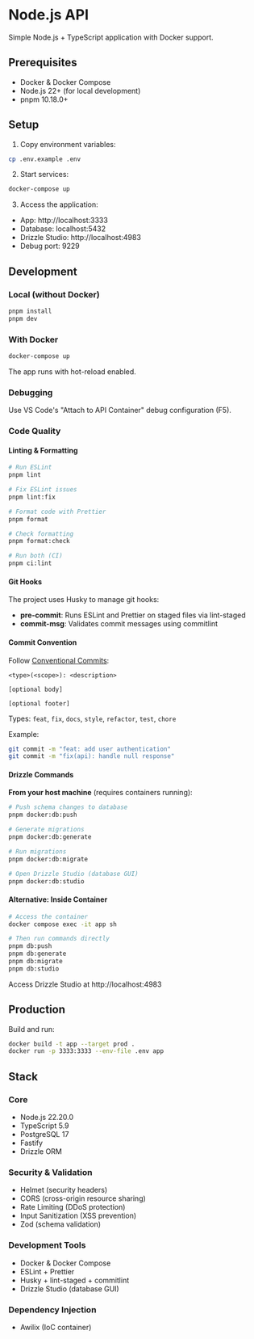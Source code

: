 # Node.js API

Simple Node.js + TypeScript application with Docker support.

## Prerequisites

- Docker & Docker Compose
- Node.js 22+ (for local development)
- pnpm 10.18.0+

## Setup

1. Copy environment variables:

```bash
cp .env.example .env
```

2. Start services:

```bash
docker-compose up
```

3. Access the application:

- App: http://localhost:3333
- Database: localhost:5432
- Drizzle Studio: http://localhost:4983
- Debug port: 9229

## Development

### Local (without Docker)

```bash
pnpm install
pnpm dev
```

### With Docker

```bash
docker-compose up
```

The app runs with hot-reload enabled.

### Debugging

Use VS Code's "Attach to API Container" debug configuration (F5).

### Code Quality

#### Linting & Formatting

```bash
# Run ESLint
pnpm lint

# Fix ESLint issues
pnpm lint:fix

# Format code with Prettier
pnpm format

# Check formatting
pnpm format:check

# Run both (CI)
pnpm ci:lint
```

#### Git Hooks

The project uses Husky to manage git hooks:

- **pre-commit**: Runs ESLint and Prettier on staged files via lint-staged
- **commit-msg**: Validates commit messages using commitlint

#### Commit Convention

Follow [Conventional Commits](https://www.conventionalcommits.org/):

```
<type>(<scope>): <description>

[optional body]

[optional footer]
```

Types: `feat`, `fix`, `docs`, `style`, `refactor`, `test`, `chore`

Example:

```bash
git commit -m "feat: add user authentication"
git commit -m "fix(api): handle null response"
```

#### Drizzle Commands

**From your host machine** (requires containers running):

```bash
# Push schema changes to database
pnpm docker:db:push

# Generate migrations
pnpm docker:db:generate

# Run migrations
pnpm docker:db:migrate

# Open Drizzle Studio (database GUI)
pnpm docker:db:studio
```

#### Alternative: Inside Container

```bash
# Access the container
docker compose exec -it app sh

# Then run commands directly
pnpm db:push
pnpm db:generate
pnpm db:migrate
pnpm db:studio
```

Access Drizzle Studio at http://localhost:4983

## Production

Build and run:

```bash
docker build -t app --target prod .
docker run -p 3333:3333 --env-file .env app
```

## Stack

### Core
- Node.js 22.20.0
- TypeScript 5.9
- PostgreSQL 17
- Fastify
- Drizzle ORM

### Security & Validation
- Helmet (security headers)
- CORS (cross-origin resource sharing)
- Rate Limiting (DDoS protection)
- Input Sanitization (XSS prevention)
- Zod (schema validation)

### Development Tools
- Docker & Docker Compose
- ESLint + Prettier
- Husky + lint-staged + commitlint
- Drizzle Studio (database GUI)

### Dependency Injection
- Awilix (IoC container)
